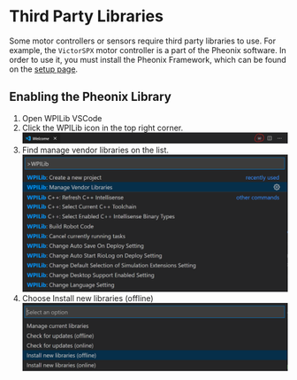 # Third Party Libraries
Some motor controllers or sensors require third party libraries to use. For example, the `VictorSPX` motor controller is a part of the Pheonix software. In order to use it, you must install the Pheonix Framework, which can be found on the [setup page](../setup.md).

## Enabling the Pheonix Library
1. Open WPILib VSCode
2. Click the WPILib icon in the top right corner.
![](../../assets/wpilib_toolbar.png)
3. Find manage vendor libraries on the list.
![](../../assets/wpilib_command_palette2.png)
4. Choose Install new libraries (offline)
![](../../assets/vendor_libraries.png)